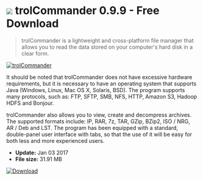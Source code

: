 # ![](https://cdn.softexe.net/static/icon/0/trolcommander-11238.png) trolCommander 0.9.9 - Free Download

> trolCommander is a lightweight and cross-platform file manager that allows you to read the data stored on your computer's hard disk in a clear form.

[![trolCommander](https://gallery.dpcdn.pl/imgc/Tools/63567/g_-_420x350_1.5_-_x20151116014108_0.png)](https://softexe.net/win/disks-files/file-managers/trolcommander:ppbch.html)

It should be noted that trolCommander does not have excessive hardware requirements, but it is necessary to have an operating system that supports Java (Windows, Linux, Mac OS X, Solaris, BSD). The program supports many protocols, such as: FTP, SFTP, SMB, NFS, HTTP, Amazon S3, Hadoop HDFS and Bonjour. 
 
 trolCommander also allows you to view, create and decompress archives. The supported formats include: IP, RAR, 7z, TAR, GZip, BZip2, ISO / NRG, AR / Deb and LST. The program has been equipped with a standard, double-panel user interface with tabs, so that the use of it will be easy for both less and more experienced users.


- **Update:** Jan 03 2017
- **File size:** 31.91 MB

[![Download](https://cdn.softexe.net/static/img/download.png)](https://softexe.net/win/disks-files/file-managers/trolcommander:ppbch.html)

